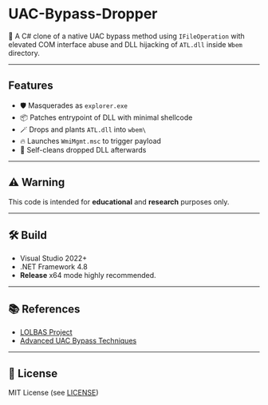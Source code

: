 # UAC-Bypass-Dropper

🚀 A C# clone of a native UAC bypass method using `IFileOperation` with elevated COM interface abuse and DLL hijacking of `ATL.dll` inside `Wbem` directory.

---

## Features
- 🛡️ Masquerades as `explorer.exe`
- 📦 Patches entrypoint of DLL with minimal shellcode
- 🪄 Drops and plants `ATL.dll` into `wbem\`
- 🔥 Launches `WmiMgmt.msc` to trigger payload
- 🧹 Self-cleans dropped DLL afterwards

---

## ⚠️ Warning

This code is intended for **educational** and **research** purposes only.

---

## 🛠️ Build

- Visual Studio 2022+  
- .NET Framework 4.8  
- **Release** x64 mode highly recommended.

---

## 📚 References
- [LOLBAS Project](https://lolbas-project.github.io)
- [Advanced UAC Bypass Techniques](https://www.mdsec.co.uk/2020/05/uac-bypass-using-iFileOperation)

---

## 📜 License

MIT License (see [LICENSE](LICENSE))
